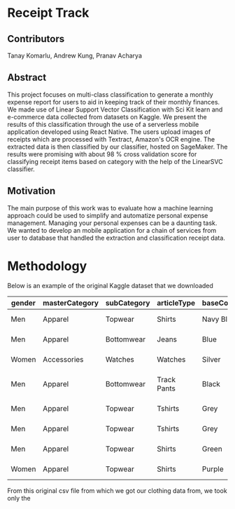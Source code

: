 # Receipt Track

## Contributors
Tanay Komarlu, Andrew Kung, Pranav Acharya

## Abstract
This project focuses on multi-class classification to generate a monthly expense report for users to aid in keeping track of their monthly finances. We made use of Linear Support Vector Classification with Sci Kit learn and e-commerce data collected from datasets on Kaggle. We present the results of this classification through the use of a serverless mobile application developed using React Native. The users upload images of receipts which are processed with Textract, Amazon's OCR engine. The extracted data is then classified by our classifier, hosted on SageMaker. The results were promising with about 98 % cross validation score for classifying receipt items based on category with the help of the LinearSVC classifier.

## Motivation
The main purpose of this work was to evaluate how a machine learning approach could be used to simplify and automatize personal expense management. Managing your personal expenses can be a daunting task. We wanted to develop an mobile application for a chain of services from user to database that handled the extraction and classification receipt data. 

# Methodology
Below is an example of the original Kaggle dataset that we downloaded 

| gender | masterCategory | subCategory      | articleType      | baseColour | season | year | usage  | productDisplayName                                    |
|--------|----------------|------------------|------------------|------------|--------|------|--------|-------------------------------------------------------|
| Men    | Apparel        | Topwear          | Shirts           | Navy Blue  | Fall   | 2011 | Casual | Turtle Check Men Navy Blue Shirt                      |
| Men    | Apparel        | Bottomwear       | Jeans            | Blue       | Summer | 2012 | Casual | Peter England Men Party Blue Jeans                    |
| Women  | Accessories    | Watches          | Watches          | Silver     | Winter | 2016 | Casual | Titan Women Silver Watch                              |
| Men    | Apparel        | Bottomwear       | Track Pants      | Black      | Fall   | 2011 | Casual | Manchester United Men Solid Black Track Pants         |
| Men    | Apparel        | Topwear          | Tshirts          | Grey       | Summer | 2012 | Casual | Puma Men Grey T-shirt                                 |
| Men    | Apparel        | Topwear          | Tshirts          | Grey       | Summer | 2011 | Casual | Inkfruit Mens Chain Reaction T-shirt                  |
| Men    | Apparel        | Topwear          | Shirts           | Green      | Summer | 2012 | Ethnic | Fabindia Men Striped Green Shirt                      |
| Women  | Apparel        | Topwear          | Shirts           | Purple     | Summer | 2012 | Casual | Jealous 21 Women Purple Shirt                         |

From this original csv file from which we got our clothing data from, we took only the 
